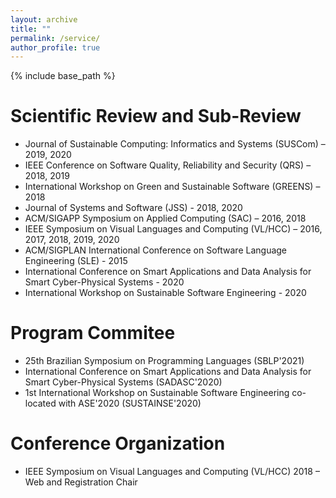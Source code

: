 ```yaml
---
layout: archive
title: ""
permalink: /service/
author_profile: true
---
```


{% include base_path %}

# Scientific Review and Sub-Review

- Journal of Sustainable Computing: Informatics and Systems (SUSCom) – 2019, 2020
- IEEE Conference on Software Quality, Reliability and Security (QRS) – 2018, 2019
- International Workshop on Green and Sustainable Software (GREENS) – 2018
- Journal of Systems and Software (JSS) - 2018, 2020
- ACM/SIGAPP Symposium on Applied Computing (SAC) – 2016, 2018
- IEEE Symposium on Visual Languages and Computing (VL/HCC) – 2016, 2017, 2018, 2019, 2020
- ACM/SIGPLAN International Conference on Software Language Engineering (SLE) - 2015
- International Conference on Smart Applications and Data Analysis for Smart Cyber-Physical Systems - 2020
- International Workshop on Sustainable Software Engineering - 2020


# Program Commitee

- 25th Brazilian Symposium on Programming Languages (SBLP'2021)
- International Conference on Smart Applications and Data Analysis for Smart Cyber-Physical Systems
(SADASC'2020)
- 1st International Workshop on Sustainable Software Engineering co-located with ASE'2020 (SUSTAINSE'2020)


# Conference Organization

- IEEE Symposium on Visual Languages and Computing (VL/HCC) 2018 – Web and Registration Chair